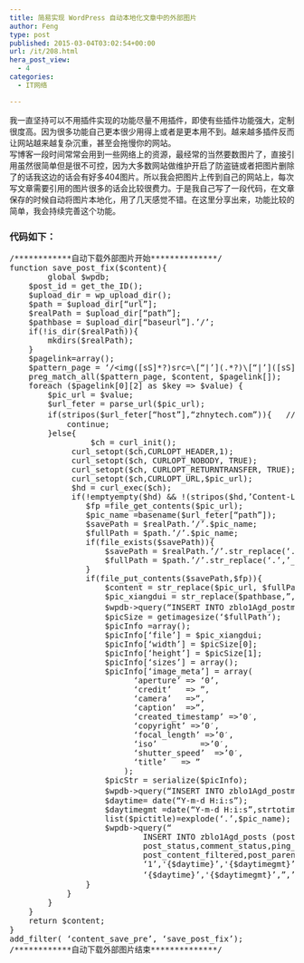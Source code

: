 ```yaml
---
title: 简易实现 WordPress 自动本地化文章中的外部图片
author: Feng
type: post
published: 2015-03-04T03:02:54+00:00
url: /it/208.html
hera_post_view:
  - 4
categories:
  - IT网络

---
```

我一直坚持可以不用插件实现的功能尽量不用插件，即使有些插件功能强大，定制很度高。因为很多功能自己更本很少用得上或者是更本用不到。越来越多插件反而让网站越来越复杂沉重，甚至会拖慢你的网站。  
写博客一段时间常常会用到一些网络上的资源，最经常的当然要数图片了，直接引用虽然很简单但是很不可控，因为大多数网站做维护开启了防盗链或者把图片删除了的话我这边的话会有好多404图片。所以我会把图片上传到自己的网站上，每次写文章需要引用的图片很多的话会比较很费力。于是我自己写了一段代码，在文章保存的时候自动将图片本地化，用了几天感觉不错。在这里分享出来，功能比较的简单，我会持续完善这个功能。

### 代码如下：

<pre class="lang:php decode:true " >/************自动下载外部图片开始**************/
function save_post_fix($content){
        global $wpdb;
    $post_id = get_the_ID();
    $upload_dir = wp_upload_dir();
    $path = $upload_dir[“url”];
    $realPath = $upload_dir[“path”];
    $pathbase = $upload_dir[“baseurl”].’/’;
    if(!is_dir($realPath)){
        mkdirs($realPath);
    }
    $pagelink=array();
    $pattern_page = ‘/&lt;img([sS]*?)src=\[“|’](.*?)\[“|’]([sS]*?)&gt;/i’;
    preg_match_all($pattern_page, $content, $pagelink[]);
    foreach ($pagelink[0][2] as $key =&gt; $value) {
        $pic_url = $value;
        $url_feter = parse_url($pic_url);
        if(stripos($url_feter[“host”],“zhnytech.com”)){   //此处修改成自己的网址
            continue;
        }else{
                 $ch = curl_init();
             curl_setopt($ch,CURLOPT_HEADER,1);
             curl_setopt($ch, CURLOPT_NOBODY, TRUE);
             curl_setopt($ch, CURLOPT_RETURNTRANSFER, TRUE);
             curl_setopt($ch,CURLOPT_URL,$pic_url);
             $hd = curl_exec($ch);
             if(!emptyempty($hd) && !(stripos($hd,’Content-Length: image/png’)||stripos($hd,’Content-Length: image/jpg’))){
                $fp =file_get_contents($pic_url);
                $pic_name =basename($url_feter[“path”]);
                $savePath = $realPath.’/’.$pic_name;
                $fullPath = $path.’/’.$pic_name;
                if(file_exists($savePath)){
                    $savePath = $realPath.’/’.str_replace(‘.’,’_’.date(“YmdHis”).‘.’ ,$pic_name);
                    $fullPath = $path.’/’.str_replace(‘.’,’_’.date(“YmdHis”).‘.’ ,$pic_name);
                }
                if(file_put_contents($savePath,$fp)){
                    $content = str_replace($pic_url, $fullPath, $content);
                    $pic_xiangdui = str_replace($pathbase,”,$fullPath);
                    $wpdb-&gt;query(“INSERT INTO zblo1Agd_postmeta (post_id, meta_key, meta_value)  VALUES (‘{$post_id}’, ‘_wp_attached_file’ ,'{$pic_xiangdui}’)”);  //此处需修改成自己的数据库前缀
                    $picSize = getimagesize(‘$fullPath‘);
                    $picInfo =array();
                    $picInfo[‘file’] = $pic_xiangdui;
                    $picInfo[‘width’] = $picSize[0];
                    $picInfo[‘height’] = $picSize[1];
                    $picInfo[‘sizes’] = array();
                    $picInfo[‘image_meta’] = array(
                          ‘aperture’ =&gt; ‘0’,
                          ‘credit’   =&gt; ”,
                          ‘camera’   =&gt;”,
                          ‘caption’  =&gt;”,
                          ‘created_timestamp’ =&gt;’0′,
                          ‘copyright’ =&gt;’0′,
                          ‘focal_length’ =&gt;’0′,
                          ‘iso’         =&gt;’0′,
                          ‘shutter_speed’  =&gt;’0′,
                          ‘title’   =&gt; ”
                        );
                    $picStr = serialize($picInfo);
                    $wpdb-&gt;query(“INSERT INTO zblo1Agd_postmeta (post_id, meta_key, meta_value)  VALUES (‘{$post_id}’, ‘_wp_attachment_metadata’ ,'{$picStr}’)”);  //此处需修改成自己的数据库前缀
                    $daytime= date(“Y-m-d H:i:s”);
                    $daytimegmt =date(“Y-m-d H:i:s”,strtotime(‘-8 hours’));
                    list($pictitle)=explode(‘.’,$pic_name);
                    $wpdb-&gt;query(“
                            INSERT INTO zblo1Agd_posts (post_author, post_date, post_date_gmt,post_content,post_title,post_excerpt,
                            post_status,comment_status,ping_status,post_password,post_name,to_ping,pinged,post_modified,post_modified_gmt,
                            post_content_filtered,post_parent,guid,menu_order,post_type,post_mime_type,comment_count)  VALUES (
                            ‘1’,'{$daytime}’,'{$daytimegmt}’,”,'{$pictitle}’,”,’inherit’,’open’,’open’,”,'{$pictitle}’,”,”,
                            ‘{$daytime}’,'{$daytimegmt}’,”,’0′,'{$fullPath}’,’0′,’attachment’,'”.$picSize[‘mime’].“‘,’0’)”);  //此处需修改成自己的数据库前缀
                }
            }
        }
    }
    return $content;
}
add_filter( ‘content_save_pre’, ‘save_post_fix’);
/************自动下载外部图片结束**************/</pre>